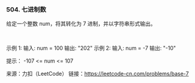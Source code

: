 ###  504. 七进制数

给定一个整数 num，将其转化为 7 进制，并以字符串形式输出。

 

示例 1:
输入: num = 100
输出: "202"
示例 2:
输入: num = -7
输出: "-10"


提示：
-107 <= num <= 107

来源：力扣（LeetCode）
链接：https://leetcode-cn.com/problems/base-7
